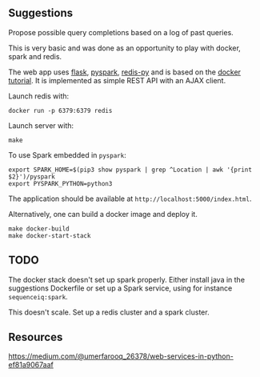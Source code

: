 Suggestions
-----------

Propose possible query completions based on a log of past queries. 

This is very basic and was done as an opportunity to play with docker, spark and redis.

The web app uses [flask](http://flask.pocoo.org), [pyspark](https://spark.apache.org/docs/0.9.0/api/pyspark/index.html), [redis-py](https://redis-py.readthedocs.io/en/latest/) and is based on the [docker tutorial](https://docs.docker.com/get-started/). It is implemented as simple REST API with an AJAX client.

Launch redis with:

    docker run -p 6379:6379 redis

Launch server with:

    make

To use Spark embedded in `pyspark`:

    export SPARK_HOME=$(pip3 show pyspark | grep ^Location | awk '{print $2}')/pyspark
    export PYSPARK_PYTHON=python3    

The application should be available at `http://localhost:5000/index.html`.

Alternatively, one can build a docker image and deploy it.

    make docker-build 
    make docker-start-stack

## TODO

The docker stack doesn't set up spark properly. Either install java in the suggestions Dockerfile or set up a Spark service, using for instance `sequenceiq:spark`.

This doesn't scale. Set up a redis cluster and a spark cluster.

## Resources

https://medium.com/@umerfarooq_26378/web-services-in-python-ef81a9067aaf

